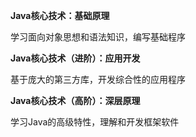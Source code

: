 **Java核心技术：基础原理**

学习面向对象思想和语法知识，编写基础程序

**Java核心技术（进阶）：应用开发**

基于庞大的第三方库，开发综合性的应用程序

**Java核心技术（高阶）：深层原理**

学习Java的高级特性，理解和开发框架软件